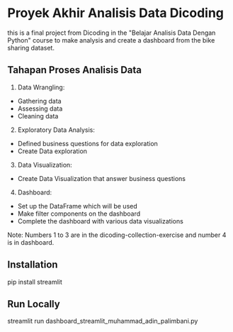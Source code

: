 # Proyek Akhir Analisis Data Dicoding
this is a final project from Dicoding in the "Belajar Analisis Data Dengan Python" course to make analysis and create a dashboard from the bike sharing dataset.

## Tahapan Proses Analisis Data
1. Data Wrangling:
- Gathering data
- Assessing data
- Cleaning data

2. Exploratory Data Analysis:
- Defined business questions for data exploration
- Create Data exploration
3. Data Visualization:
- Create Data Visualization that answer business questions
4. Dashboard:
- Set up the DataFrame which will be used
- Make filter components on the dashboard
- Complete the dashboard with various data visualizations

Note: Numbers 1 to 3 are in the dicoding-collection-exercise and number 4 is in dashboard.

## Installation
pip install streamlit

## Run Locally
streamlit run dashboard_streamlit_muhammad_adin_palimbani.py
